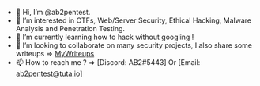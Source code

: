 - 👋 Hi, I’m @ab2pentest.
- 👀 I’m interested in CTFs, Web/Server Security, Ethical Hacking, Malware Analysis and Penetration Testing.
- 🌱 I’m currently learning how to hack without googling !
- 💞️ I’m looking to collaborate on many security projects, I also share some writeups => [MyWriteups](https://github.com/ab2pentest/ctfwriteups)
- 📫 How to reach me ? => [Discord: AB2#5443] Or [Email: ab2pentest@tuta.io]

<!---
ab2pentest/ab2pentest is a ✨ special ✨ repository because its `README.md` (this file) appears on your GitHub profile.
You can click the Preview link to take a look at your changes.
--->
